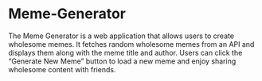 # Meme-Generator
The Meme Generator is a web application that allows users to create wholesome memes. It fetches random wholesome memes from an API and displays them along with the meme title and author. Users can click the “Generate New Meme” button to load a new meme and enjoy sharing wholesome content with friends.
